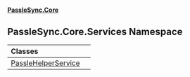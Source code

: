 #### [PassleSync.Core](index.md 'index')

## PassleSync.Core.Services Namespace

| Classes | |
| :--- | :--- |
| [PassleHelperService](PassleSync.Core.Services.PassleHelperService.md 'PassleSync.Core.Services.PassleHelperService') | |
